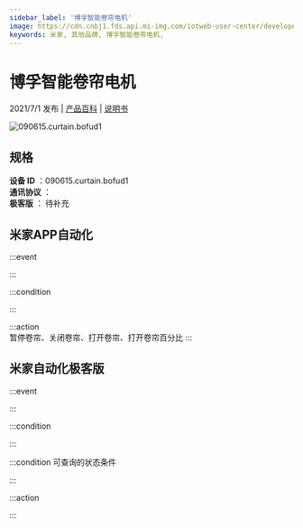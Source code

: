 ```yaml
---
sidebar_label: '博孚智能卷帘电机'
image: https://cdn.cnbj1.fds.api.mi-img.com/iotweb-user-center/developer_16790479585311zJJaSzg.png?GalaxyAccessKeyId=AKVGLQWBOVIRQ3XLEW&Expires=9223372036854775807&Signature=Huz2Ey30gI4D9n3O7R7XUmraENI=
keywords: 米家, 其他品牌, 博孚智能卷帘电机, 
---
```

# 博孚智能卷帘电机

2021/7/1 发布 | [产品百科](https://home.mi.com/webapp/content/baike/product/index.html?model=090615.curtain.bofud1/) | [说明书](https://home.mi.com/views/introduction.html?model=090615.curtain.bofud1&region=cn)

![090615.curtain.bofud1](https://cdn.cnbj1.fds.api.mi-img.com/iotweb-user-center/developer_16790479585311zJJaSzg.png?GalaxyAccessKeyId=AKVGLQWBOVIRQ3XLEW&Expires=9223372036854775807&Signature=Huz2Ey30gI4D9n3O7R7XUmraENI=)

## 规格  
> 
**设备 ID** ：090615.curtain.bofud1  
**通讯协议** ：  
**极客版**  ： 待补充 


## 米家APP自动化  

:::event  

:::

:::condition  

:::

:::action   
暂停卷帘、关闭卷帘、打开卷帘、打开卷帘百分比
:::

## 米家自动化极客版  

:::event  

:::

:::condition  

:::

:::condition 可查询的状态条件  

:::

:::action  

:::

        
